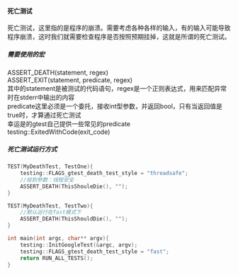 #### 死亡测试  
死亡测试，这里指的是程序的崩溃。需要考虑各种各样的输入，有的输入可能导致程序崩溃，这时我们就需要检查程序是否按照预期挂掉，这就是所谓的死亡测试。  

##### 需要使用的宏
ASSERT_DEATH(statement, regex)  
ASSERT_EXIT(statement, predicate, regex)  
其中的statement是被测试的代码语句，regex是一个正则表达式，用来匹配异常时在stderr中输出的内容  
predicate这里必须是一个委托，接收int型参数，并返回bool，只有当返回值是true时，才算通过死亡测试  
幸运是的gtest自己提供一些常见的predicate  
testing::ExitedWithCode(exit_code)


##### 死亡测试运行方式
```c++
TEST(MyDeathTest, TestOne){
    testing::FLAGS_gtest_death_test_style = "threadsafe";
    //给到参数：线程安全
    ASSERT_DEATH(ThisShouleDie(), "");
}

TEST(MyDeathTest, TestTwo){
    //默认运行在fast模式下
    ASSERT_DEATH(ThisShouldDie(), "");
}

int main(int argc, char** argv){
    testing::InitGoogleTest(&argc, argv);
    testing::FLAGS_gtest_death_test_style = "fast";
    return RUN_ALL_TESTS();
}
```